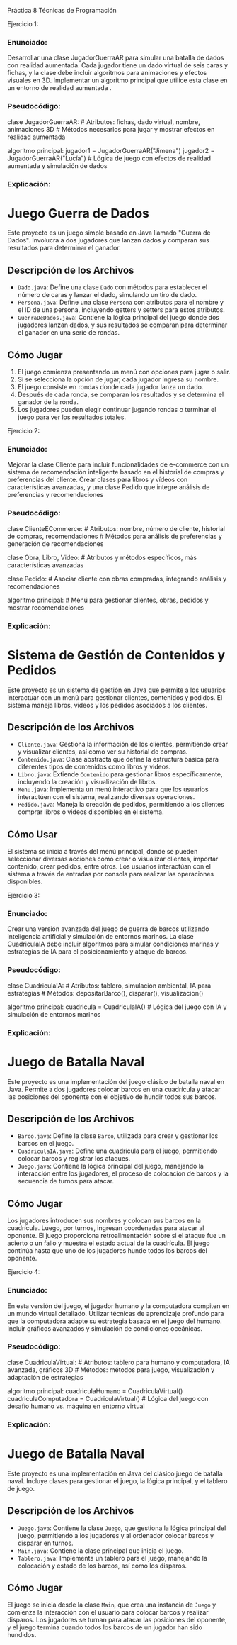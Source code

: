 Práctica 8 Técnicas de Programación

Ejercicio 1:
### Enunciado:
Desarrollar una clase JugadorGuerraAR para simular una batalla de dados con realidad aumentada. Cada jugador tiene un dado virtual de seis caras y fichas, y la clase debe incluir algoritmos para animaciones y efectos visuales en 3D. Implementar un algoritmo principal que utilice esta clase en un entorno de realidad aumentada
.
### Pseudocódigo:
clase JugadorGuerraAR:
    # Atributos: fichas, dado virtual, nombre, animaciones 3D
    # Métodos necesarios para jugar y mostrar efectos en realidad aumentada

algoritmo principal:
    jugador1 = JugadorGuerraAR("Jimena")
    jugador2 = JugadorGuerraAR("Lucía")
    # Lógica de juego con efectos de realidad aumentada y simulación de dados
### Explicación: 
# Juego Guerra de Dados

Este proyecto es un juego simple basado en Java llamado "Guerra de Dados". Involucra a dos jugadores que lanzan dados y comparan sus resultados para determinar el ganador.

## Descripción de los Archivos

- `Dado.java`: Define una clase `Dado` con métodos para establecer el número de caras y lanzar el dado, simulando un tiro de dado.
- `Persona.java`: Define una clase `Persona` con atributos para el nombre y el ID de una persona, incluyendo getters y setters para estos atributos.
- `GuerraDeDados.java`: Contiene la lógica principal del juego donde dos jugadores lanzan dados, y sus resultados se comparan para determinar el ganador en una serie de rondas.

## Cómo Jugar

1. El juego comienza presentando un menú con opciones para jugar o salir.
2. Si se selecciona la opción de jugar, cada jugador ingresa su nombre.
3. El juego consiste en rondas donde cada jugador lanza un dado.
4. Después de cada ronda, se comparan los resultados y se determina el ganador de la ronda.
5. Los jugadores pueden elegir continuar jugando rondas o terminar el juego para ver los resultados totales.

Ejercicio 2:
### Enunciado:
Mejorar la clase Cliente para incluir funcionalidades de e-commerce con un sistema de recomendación inteligente basado en el historial de compras y preferencias del cliente. Crear clases para libros y vídeos con características avanzadas, y una clase Pedido que integre análisis de preferencias y recomendaciones
### Pseudocódigo:
clase ClienteECommerce:
    # Atributos: nombre, número de cliente, historial de compras, recomendaciones
    # Métodos para análisis de preferencias y generación de recomendaciones

clase Obra, Libro, Video:
    # Atributos y métodos específicos, más características avanzadas

clase Pedido:
    # Asociar cliente con obras compradas, integrando análisis y recomendaciones

algoritmo principal:
    # Menú para gestionar clientes, obras, pedidos y mostrar recomendaciones
### Explicación:
# Sistema de Gestión de Contenidos y Pedidos

Este proyecto es un sistema de gestión en Java que permite a los usuarios interactuar con un menú para gestionar clientes, contenidos y pedidos. El sistema maneja libros, videos y los pedidos asociados a los clientes.

## Descripción de los Archivos

- `Cliente.java`: Gestiona la información de los clientes, permitiendo crear y visualizar clientes, así como ver su historial de compras.
- `Contenido.java`: Clase abstracta que define la estructura básica para diferentes tipos de contenidos como libros y videos.
- `Libro.java`: Extiende `Contenido` para gestionar libros específicamente, incluyendo la creación y visualización de libros.
- `Menu.java`: Implementa un menú interactivo para que los usuarios interactúen con el sistema, realizando diversas operaciones.
- `Pedido.java`: Maneja la creación de pedidos, permitiendo a los clientes comprar libros o videos disponibles en el sistema.

## Cómo Usar

El sistema se inicia a través del menú principal, donde se pueden seleccionar diversas acciones como crear o visualizar clientes, importar contenido, crear pedidos, entre otros. Los usuarios interactúan con el sistema a través de entradas por consola para realizar las operaciones disponibles.

Ejercicio 3:
### Enunciado:
Crear una versión avanzada del juego de guerra de barcos utilizando inteligencia artificial y simulación de entornos marinos. La clase CuadriculaIA debe incluir algoritmos para simular condiciones marinas y estrategias de IA para el posicionamiento y ataque de barcos.
### Pseudocódigo:
clase CuadriculaIA:
    # Atributos: tablero, simulación ambiental, IA para estrategias
    # Métodos: depositarBarco(), disparar(), visualizacion()

algoritmo principal:
    cuadricula = CuadriculaIA()
    # Lógica del juego con IA y simulación de entornos marinos
### Explicación:
# Juego de Batalla Naval

Este proyecto es una implementación del juego clásico de batalla naval en Java. Permite a dos jugadores colocar barcos en una cuadrícula y atacar las posiciones del oponente con el objetivo de hundir todos sus barcos.

## Descripción de los Archivos

- `Barco.java`: Define la clase `Barco`, utilizada para crear y gestionar los barcos en el juego.
- `CuadriculaIA.java`: Define una cuadrícula para el juego, permitiendo colocar barcos y registrar los ataques.
- `Juego.java`: Contiene la lógica principal del juego, manejando la interacción entre los jugadores, el proceso de colocación de barcos y la secuencia de turnos para atacar.

## Cómo Jugar

Los jugadores introducen sus nombres y colocan sus barcos en la cuadrícula. Luego, por turnos, ingresan coordenadas para atacar al oponente. El juego proporciona retroalimentación sobre si el ataque fue un acierto o un fallo y muestra el estado actual de la cuadrícula. El juego continúa hasta que uno de los jugadores hunde todos los barcos del oponente.

Ejercicio 4:
### Enunciado:
En esta versión del juego, el jugador humano y la computadora compiten en un mundo virtual detallado. Utilizar técnicas de aprendizaje profundo para que la computadora adapte su estrategia basada en el juego del humano. Incluir gráficos avanzados y simulación de condiciones oceánicas.
### Pseudocódigo:
clase CuadriculaVirtual:
    # Atributos: tablero para humano y computadora, IA avanzada, gráficos 3D
    # Métodos: métodos para juego, visualización y adaptación de estrategias

algoritmo principal:
    cuadriculaHumano = CuadriculaVirtual()
    cuadriculaComputadora = CuadriculaVirtual()
    # Lógica del juego con desafío humano vs. máquina en entorno virtual
### Explicación:
# Juego de Batalla Naval

Este proyecto es una implementación en Java del clásico juego de batalla naval. Incluye clases para gestionar el juego, la lógica principal, y el tablero de juego.

## Descripción de los Archivos

- `Juego.java`: Contiene la clase `Juego`, que gestiona la lógica principal del juego, permitiendo a los jugadores y al ordenador colocar barcos y disparar en turnos.
- `Main.java`: Contiene la clase principal que inicia el juego.
- `Tablero.java`: Implementa un tablero para el juego, manejando la colocación y estado de los barcos, así como los disparos.

## Cómo Jugar

El juego se inicia desde la clase `Main`, que crea una instancia de `Juego` y comienza la interacción con el usuario para colocar barcos y realizar disparos. Los jugadores se turnan para atacar las posiciones del oponente, y el juego termina cuando todos los barcos de un jugador han sido hundidos.





